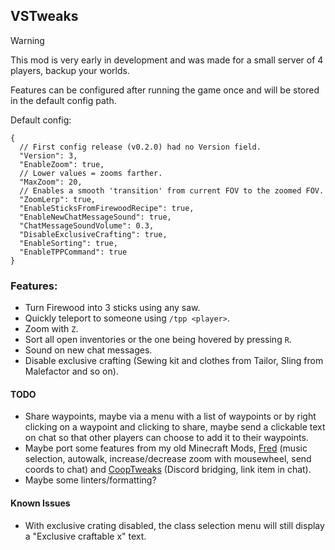 ## VSTweaks

> [!WARNING]
> This mod is very early in development and was made for a small server of 4 players, backup your worlds.

Features can be configured after running the game once and will be stored in the default config path.

Default config:

```jsonc
{
  // First config release (v0.2.0) had no Version field.
  "Version": 3,
  "EnableZoom": true,
  // Lower values = zooms farther.
  "MaxZoom": 20,
  // Enables a smooth 'transition' from current FOV to the zoomed FOV.
  "ZoomLerp": true,
  "EnableSticksFromFirewoodRecipe": true,
  "EnableNewChatMessageSound": true,
  "ChatMessageSoundVolume": 0.3,
  "DisableExclusiveCrafting": true,
  "EnableSorting": true,
  "EnableTPPCommand": true
}
```

### Features:
- Turn Firewood into 3 sticks using any saw.
- Quickly teleport to someone using `/tpp <player>`.
- Zoom with `Z`.
- Sort all open inventories or the one being hovered by pressing `R`.
- Sound on new chat messages.
- Disable exclusive crafting (Sewing kit and clothes from Tailor, Sling from Malefactor and so on).

#### TODO
- Share waypoints, maybe via a menu with a list of waypoints or by right clicking on a waypoint and clicking to share, maybe send a clickable text on chat so that other players can choose to add it to their waypoints.
- Maybe port some features from my old Minecraft Mods, [Fred](https://github.com/Kyagara/Fred) (music selection, autowalk, increase/decrease zoom with mousewheel, send coords to chat) and [CoopTweaks](https://github.com/Kyagara/CoopTweaks) (Discord bridging, link item in chat).
- Maybe some linters/formatting?

#### Known Issues
- With exclusive crating disabled, the class selection menu will still display a "Exclusive craftable x" text.
